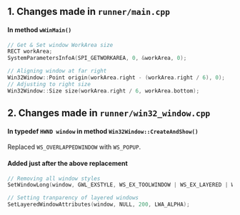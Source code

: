 ## 1. Changes made in `runner/main.cpp`

#### In method `wWinMain()`

```cpp
// Get & Set window WorkArea size
RECT workArea;
SystemParametersInfoA(SPI_GETWORKAREA, 0, &workArea, 0);

// Aligning window at far right
Win32Window::Point origin(workArea.right - (workArea.right / 6), 0);
// Adjusting to right size
Win32Window::Size size(workArea.right / 6, workArea.bottom);
```

## 2. Changes made in `runner/win32_window.cpp`

#### In typedef `HWND window` in method `Win32Window::CreateAndShow()`

Replaced `WS_OVERLAPPEDWINDOW` with `WS_POPUP`.

#### Added just after the above replacement

```cpp
// Removing all window styles
SetWindowLong(window, GWL_EXSTYLE, WS_EX_TOOLWINDOW | WS_EX_LAYERED | WS_VISIBLE);

// Setting tranparency of layered windows
SetLayeredWindowAttributes(window, NULL, 200, LWA_ALPHA);
```
